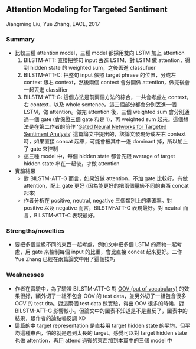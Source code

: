 ## Attention Modeling for Targeted Sentiment

Jiangming Liu, Yue Zhang, EACL, 2017

### Summary
- 比較三種 attention model，三種 model 都採用雙向 LSTM 加上 attention
    1. BILSTM-ATT: 直接把整句 input 丟進 LSTM，對 LSTM 做 attention，得到 hidden state 的 weighted sum，之後丟進 classufuer
    2. BILSTM-ATT-C: 把整句 input 依照 target phrase 的位置，分成左 context 跟右 context，然後兩個 context 會分開做 attention，做完後會一起丟進 classifier
    3. BILSTM-ATT-G: 這個方法是前兩個方法的綜合，一共會考慮左 context，右 context，以及 whole sentence。這三個部分都會分別丟進一個 LSTM，做 attention。做完 attention 後，三個 weighted sum 會分別通過一個 gate (會保證三個 gate 和是 1)，再 weighted sum 起來。這個想法是在第二作者的前作 ‘[Gated Neural Networks for Targeted Sentiment Analysis](https://www.aaai.org/ocs/index.php/AAAI/AAAI16/paper/download/12074/12065)’ 這篇論文中提出的，該論文發現分成左右 context 時，如果直接 concat 起來，可能會被其中一邊 dominant 掉，所以加上了 gate 來控制
    - 這三種 model 中，每個 hidden state 都會先跟 average of target hidden state 串在一起後，才做 attention
- 實驗結果
    - 對 BILSTM-ATT-G 而言，如果沒做 attention，不加 gate 比較好。有做 attention，配上 gate 更好 (因為能更好的把兩個量級不同的東西 concat 起來)
    - 作者分析在 positive, neutral, negative 三個類別上的準確率。對 positive 以及 negative 而言，BILSTM-ATT-G 表現最好。對 neutral 而言，BILSTM-ATT-C 表現最好。

### Strengths/novelties
- 要把多個量級不同的東西一起考慮，例如文中把多個 LSTM 的產物一起考慮，用 gate 來控制每個 input 的比重，會比直接 concat 起來更好。二作 Yue Zhang 已經在兩篇論文中用了這個技巧

### Weaknesses
- 作者在實驗中，為了驗證 BILSTM-ATT-G 對 [OOV (out of vocabulary)](http://www.festvox.org/bsv/x1407.html) 的效果很好，額外切了一組不包含 OOV 的 test data，並另外切了一組包含很多 OOV 的 test dta。對這兩個 test data 做實驗，得出 OOV 很多的時候，對 BILSTM-ATT-G 影響較小。但論文中的圖表不知道是不是畫反了，圖表中的結果，跟作者的論點唱反調 XD
- 這篇的中 target representation 是直接用 target hidden state 的平均，但平均這種東西，怕的就是遇到太長的 target。感覺可以對 target hidden state 也做 attention，再用 attend 過後的東西加到本篇中的三個 model 中
